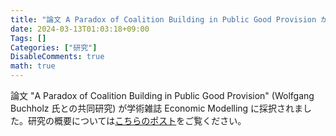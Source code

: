 ```yaml
---
title: "論文 A Paradox of Coalition Building in Public Good Provision が採択されました "
date: 2024-03-13T01:03:18+09:00
Tags: []
Categories: ["研究"]
DisableComments: true
math: true
---
```


論文 "A Paradox of Coalition Building in Public Good Provision" (Wolfgang Buchholz 氏との共同研究) が学術雑誌 Economic Modelling に採択されました。研究の概要については[こちらのポスト](https://httrksk.github.io/jp/post/20211018/)をご覧ください。<!--more-->
